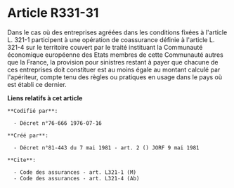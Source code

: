 # Article R331-31

Dans le cas où des entreprises agréées dans les conditions fixées à l'article L. 321-1 participent à une opération de
coassurance définie à l'article L. 321-4 sur le territoire couvert par le traité instituant la Communauté économique
européenne des  Etats membres de cette Communauté autres que la France, la provision pour sinistres restant à payer que
chacune de ces entreprises doit constituer est au moins égale au montant calculé par l'apériteur, compte tenu des règles ou
pratiques en usage dans le pays où est établi ce dernier.

**Liens relatifs à cet article**

	**Codifié par**:

	  - Décret n°76-666 1976-07-16

	**Créé par**:

	  - Décret n°81-443 du 7 mai 1981 - art. 2 () JORF 9 mai 1981

	**Cite**:

	  - Code des assurances - art. L321-1 (M)
	  - Code des assurances - art. L321-4 (Ab)
